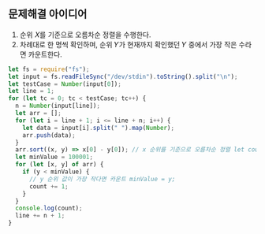 ## 문제해결 아이디어

1. 순위 𝑋를 기준으로 오름차순 정렬을 수행한다.
2. 차례대로 한 명씩 확인하며, 순위 𝑌가 현재까지 확인했던 𝑌 중에서 가장 작은 수라면 카운트한다.

```js
let fs = require("fs");
let input = fs.readFileSync("/dev/stdin").toString().split("\n");
let testCase = Number(input[0]);
let line = 1;
for (let tc = 0; tc < testCase; tc++) {
  n = Number(input[line]);
  let arr = [];
  for (let i = line + 1; i <= line + n; i++) {
    let data = input[i].split(" ").map(Number);
    arr.push(data);
  }
  arr.sort((x, y) => x[0] - y[0]); // x 순위를 기준으로 오름차순 정렬 let count = 0;
  let minValue = 100001;
  for (let [x, y] of arr) {
    if (y < minValue) {
      // y 순위 값이 가장 작다면 카운트 minValue = y;
      count += 1;
    }
  }
  console.log(count);
  line += n + 1;
}
```
